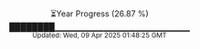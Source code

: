 <p align="center">
⏳Year Progress (26.87 %) <br>
████████▁▁▁▁▁▁▁▁▁▁▁▁▁▁▁▁▁▁▁▁▁▁ <br>
<sub>Updated: Wed, 09 Apr 2025 01:48:25 GMT</sub>
</p>

